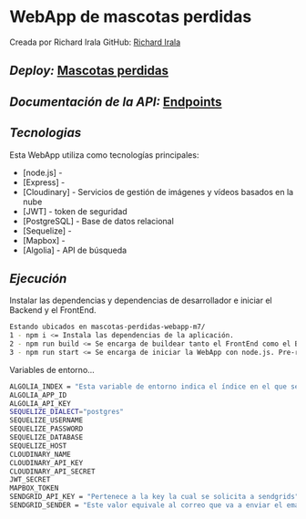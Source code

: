 # WebApp de mascotas perdidas
Creada por Richard Irala
GitHub: <a href="https://github.com/RichardIrala">Richard Irala</a>

## _Deploy:_ <a href="https://mascotas-perdidas-webapp-m7.herokuapp.com/">Mascotas perdidas</a>
## _Documentación de la API:_ <a href="https://documenter.getpostman.com/view/21426281/VUqrMGUB">Endpoints</a>

## _Tecnologias_

Esta WebApp utiliza como tecnologías principales:

- [node.js] - 
- [Express] -
- [Cloudinary] - Servicios de gestión de imágenes y vídeos basados en la nube
- [JWT] - token de seguridad
- [PostgreSQL] - Base de datos relacional
- [Sequelize] - 
- [Mapbox] -
- [Algolia] - API de búsqueda

## _Ejecución_

Instalar las dependencias y dependencias de desarrollador e iniciar el Backend y el FrontEnd.

```sh
Estando ubicados en mascotas-perdidas-webapp-m7/
1 - npm i <= Instala las dependencias de la aplicación.
2 - npm run build <= Se encarga de buildear tanto el FrontEnd como el BackEnd.
3 - npm run start <= Se encarga de iniciar la WebApp con node.js. Pre-requisito: haber transpilado el FrontEnd y Backend.
```

Variables de entorno...

```sh
ALGOLIA_INDEX = "Esta variable de entorno indica el índice en el que se van a guardar los datos de Algolia que se vayan creando"
ALGOLIA_APP_ID
ALGOLIA_API_KEY
SEQUELIZE_DIALECT="postgres"
SEQUELIZE_USERNAME
SEQUELIZE_PASSWORD
SEQUELIZE_DATABASE
SEQUELIZE_HOST
CLOUDINARY_NAME
CLOUDINARY_API_KEY
CLOUDINARY_API_SECRET
JWT_SECRET
MAPBOX_TOKEN
SENDGRID_API_KEY = "Pertenece a la key la cual se solicita a sendgrids"
SENDGRID_SENDER = "Este valor equivale al correo que va a enviar el email. Debe estar registrado en tu sengrid"

```
